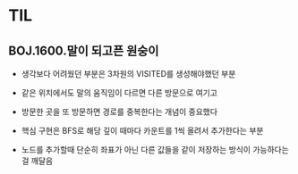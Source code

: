 # TIL
## BOJ.1600.말이 되고픈 원숭이
- 생각보다 어려웠던 부분은 3차원의 VISITED를 생성해야했던 부분
- 같은 위치에서도 말의 움직임이 다르면 다른 방문으로 여기고
- 방문한 곳을 또 방문하면 경로를 중복한다는 개념이 중요했다

- 핵심 구현은 BFS로 해당 깊이 때마다 카운트를 1씩 올려서 추가한다는 부분
- 노드를 추가할때 단순히 좌표가 아닌 다른 값들을 같이 저장하는 방식이 가능하다는 걸 깨달음

